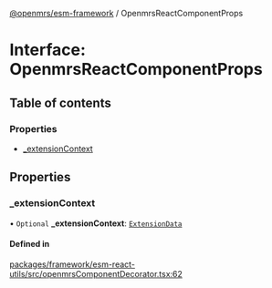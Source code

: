 [@openmrs/esm-framework](../API.md) / OpenmrsReactComponentProps

# Interface: OpenmrsReactComponentProps

## Table of contents

### Properties

- [\_extensionContext](OpenmrsReactComponentProps.md#_extensioncontext)

## Properties

### \_extensionContext

• `Optional` **\_extensionContext**: [`ExtensionData`](ExtensionData.md)

#### Defined in

[packages/framework/esm-react-utils/src/openmrsComponentDecorator.tsx:62](https://github.com/openmrs/openmrs-esm-core/blob/master/packages/framework/esm-react-utils/src/openmrsComponentDecorator.tsx#L62)
